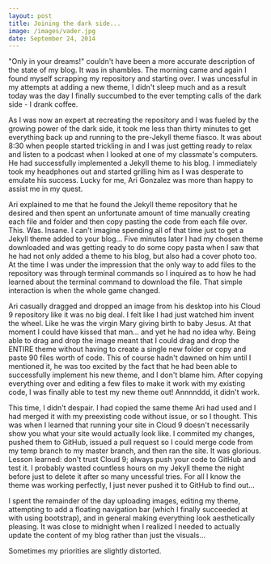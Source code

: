 ```yaml
---
layout: post
title: Joining the dark side...
image: /images/vader.jpg
date: September 24, 2014
---
```



"Only in your dreams!" couldn't have been a more accurate description of the state of my blog. It was in shambles. The morning came and again I found myself scrapping my repository and starting over. I was uncessful in my attempts at adding a new theme, I didn't sleep much and as a result today was the day I finally succumbed to the ever tempting calls of the dark side - I drank coffee.

As I was now an expert at recreating the repository and I was fueled by the growing power of the dark side, it took me less than thirty minutes to get everything back up and running to the pre-Jekyll theme fiasco. It was about 8:30 when people started trickling in and I was just getting ready to relax and listen to a podcast when I looked at one of my classmate's computers. He had successfully implemented a Jekyll theme to his blog. I immediately took my headphones out and started grilling him as I was desperate to emulate his success. Lucky for me, Ari Gonzalez was more than happy to assist me in my quest.

Ari explained to me that he found the Jekyll theme repository that he desired and then spent an unfortunate amount of time manually creating each file and folder and then copy pasting the code from each file over. This. Was. Insane. I can't imagine spending all of that time just to get a Jekyll theme added to your blog... Five minutes later I had my chosen theme downloaded and was getting ready to do some copy pasta when I saw that he had not only added a theme to his blog, but also had a cover photo too. At the time I was under the impression that the only way to add files to the repository was through terminal commands so I inquired as to how he had learned about the terminal command to download the file. That simple interaction is when the whole game changed.

Ari casually dragged and dropped an image from his desktop into his Cloud 9 repository like it was no big deal. I felt like I had just watched him invent the wheel. Like he was the virgin Mary giving birth to baby Jesus. At that moment I could have kissed that man... and yet he had no idea why. Being able to drag and drop the image meant that I could drag and drop the ENTIRE theme without having to create a single new folder or copy and paste 90 files worth of code. This of course hadn't dawned on him until I mentioned it, he was too excited by the fact that he had been able to successfully implement his new theme, and I don't blame him. After copying everything over and editing a few files to make it work with my existing code, I was finally able to test my new theme out! Annnnddd, it didn't work.

This time, I didn't despair. I had copied the same theme Ari had used and I had merged it with my preexisting code without issue, or so I thought. This was when I learned that running your site in Cloud 9 doesn't necessarily show you what your site would actually look like. I commited my changes, pushed them to GitHub, issued a pull request so I could merge code from my temp branch to my master branch, and then ran the site. It was glorious. Lesson learned: don't trust Cloud 9; always push your code to GitHub and test it. I probably wasted countless hours on my Jekyll theme the night before just to delete it after so many uncessful tries. For all I know the theme was working perfectly, I just never pushed it to GitHub to find out...

I spent the remainder of the day uploading images, editing my theme, attempting to add a floating navigation bar (which I finally succeeded at with using bootstrap), and in general making everything look aesthetically pleasing. It was close to midnight when I realized I needed to actually update the content of my blog rather than just the visuals...

Sometimes my priorities are slightly distorted.
